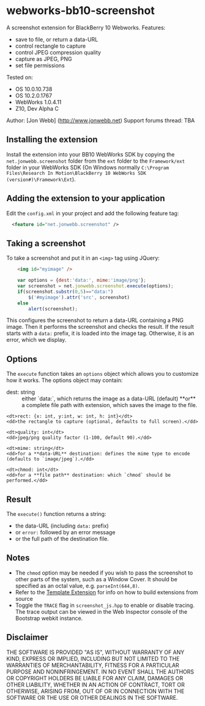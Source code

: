 webworks-bb10-screenshot
========================

A screenshot extension for BlackBerry 10 Webworks. Features:

* save to file, or return a data-URL
* control rectangle to capture
* control JPEG compression quality
* capture as JPEG, PNG
* set file permissions

Tested on:
* OS 10.0.10.738
* OS 10.2.0.1767
* WebWorks 1.0.4.11
* Z10, Dev Alpha C

Author: [Jon Webb] (http://www.jonwebb.net)
Support forums thread: TBA

Installing the extension
------------------------

Install the extension into your BB10 WebWorks SDK by copying the `net.jonwebb.screenshot` folder from the `ext` folder to the `Framework/ext` folder in your WebWorks SDK (On Windows normally `C:\Program Files\Research In Motion\BlackBerry 10 WebWorks SDK (version#)\Framework\Ext`).

Adding the extension to your application
----------------------------------------

Edit the `config.xml` in your project and add the following feature tag:

```xml
  <feature id="net.jonwebb.screenshot" />
```

Taking a screenshot
-------------------

To take a screenshot and put it in an `<img>` tag using JQuery:

```html
	<img id="myimage" />
```
```javascript
	var options = {dest:'data:', mime:'image/png'};
	var screenshot = net.jonwebb.screenshot.execute(options);
	if(screenshot.substr(0,5)=="data:")
		$('#myimage').attr('src', screenshot)
	else
		alert(screenshot);
```	

This configures the screenshot to return a data-URL containing a PNG image. Then it performs the screenshot and checks the result. If the result starts with a `data:` prefix, it is loaded into the image tag. Otherwise, it is an error, which we display.

Options
-------

The `execute` function takes an `options` object which allows you to customize how it works. The options object may contain:

<dl>
	<dt>dest: string</dt>
	<dd>either `data:`, which returns the image as a data-URL (default)
	**or** a complete file path with extension, which saves the image to the file.</dd>
 
	<dt>rect: {x: int, y:int, w: int, h: int}</dt>
	<dd>the rectangle to capture (optional, defaults to full screen).</dd>
 
	<dt>quality: int</dt>
	<dd>jpeg/png quality factor (1-100, default 90).</dd>
 
	<dt>mime: string</dt>
	<dd>for a **data-URL** destination: defines the mime type to encode (defaults to `image/jpeg`).</dd>

	<dt>chmod: int</dt>
	<dd>for a **file path** destination: which `chmod` should be performed.</dd>
</dl>

Result
------

The `execute()` function returns a string:

* the data-URL (including `data:` prefix)
* or `error:` followed by an error message
* or the full path of the destination file.

Notes
-----
* The `chmod` option may be needed if you wish to pass the screenshot to other parts of the system, such as a Window Cover. It should be specified as an octal value, e.g. `parseInt(644,8)`.
* Refer to the [Template Extension](https://github.com/blackberry/WebWorks-Community-APIs/blob/master/BB10/Template) for info on how to build extensions from source
* Toggle the `TRACE` flag in `screenshot_js.hpp` to enable or disable tracing. The trace output can be viewed in the Web Inspector console of the Bootstrap webkit instance.

Disclaimer
----------
THE SOFTWARE IS PROVIDED "AS IS", WITHOUT WARRANTY OF ANY KIND, EXPRESS OR IMPLIED, INCLUDING BUT NOT LIMITED TO THE WARRANTIES OF MERCHANTABILITY, FITNESS FOR A PARTICULAR PURPOSE AND NONINFRINGEMENT. IN NO EVENT SHALL THE AUTHORS OR COPYRIGHT HOLDERS BE LIABLE FOR ANY CLAIM, DAMAGES OR OTHER LIABILITY, WHETHER IN AN ACTION OF CONTRACT, TORT OR OTHERWISE, ARISING FROM, OUT OF OR IN CONNECTION WITH THE SOFTWARE OR THE USE OR OTHER DEALINGS IN THE SOFTWARE.